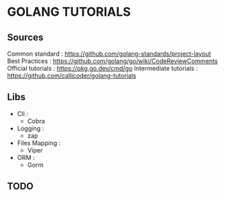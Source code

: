 # GOLANG TUTORIALS

## Sources

Common standard : https://github.com/golang-standards/project-layout
Best Practices : https://github.com/golang/go/wiki/CodeReviewComments
Official tutorials : https://pkg.go.dev/cmd/go
Intermediate tutorials : https://github.com/callicoder/golang-tutorials

## Libs

* Cli :
  * Cobra
* Logging :
  * zap
* Files Mapping :
  * Viper
* ORM :
  * Gorm

## TODO


